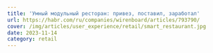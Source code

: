 ```yaml
---
title: 'Умный модульный ресторан: привез, поставил, заработал'
url: https://habr.com/ru/companies/wirenboard/articles/793790/
cover: /img/articles/user_experience/retail/smart_restaurant.jpg
date: 2023-11-14
category: retail
---
```

